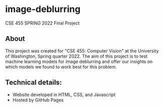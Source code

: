# image-deblurring

CSE 455 SPRING 2022 Final Project

## About
This project was created for "CSE 455: Computer Vision" at the University of Washington, Spring quarter 2022. The aim of this project is to test machine learning models for image deblurring and offer our insights on which models we found to work best for this problem.

## Technical details:

- Website developed in HTML, CSS, and Javascript
- Hosted by GitHub Pages